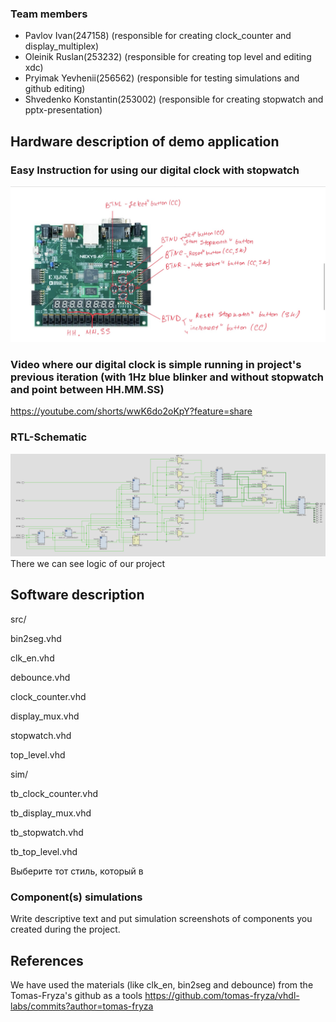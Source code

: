 ### Team members

* Pavlov Ivan(247158) (responsible for creating clock_counter and display_multiplex)
* Oleinik Ruslan(253232) (responsible for creating top level and editing xdc)
* Pryimak Yevhenii(256562) (responsible for testing simulations and github editing)
* Shvedenko Konstantin(253002) (responsible for creating stopwatch and pptx-presentation)


## Hardware description of demo application

### Easy Instruction for using our digital clock with stopwatch
![Show](https://github.com/hachiki52/DE1-Projekt-Clock/blob/digital_clock_only_clock/Images/Show.PNG)

### Video where our digital clock is simple running in project's previous iteration (with 1Hz blue blinker and without stopwatch and point between HH.MM.SS)
https://youtube.com/shorts/wwK6do2oKpY?feature=share

### RTL-Schematic
![Schema](https://github.com/hachiki52/DE1-Projekt-Clock/blob/digital_clock_only_clock/Images/Top_level_RTL.png)
There we can see logic of our project

## Software description
src/

bin2seg.vhd

clk_en.vhd

debounce.vhd

clock_counter.vhd

display_mux.vhd

stopwatch.vhd

top_level.vhd

sim/

tb_clock_counter.vhd

tb_display_mux.vhd

tb_stopwatch.vhd

tb_top_level.vhd

Выберите тот стиль, который в
### Component(s) simulations

Write descriptive text and put simulation screenshots of components you created during the project.

## References
We have used the materials (like clk_en, bin2seg and debounce) from the Tomas-Fryza's github as a tools
https://github.com/tomas-fryza/vhdl-labs/commits?author=tomas-fryza
